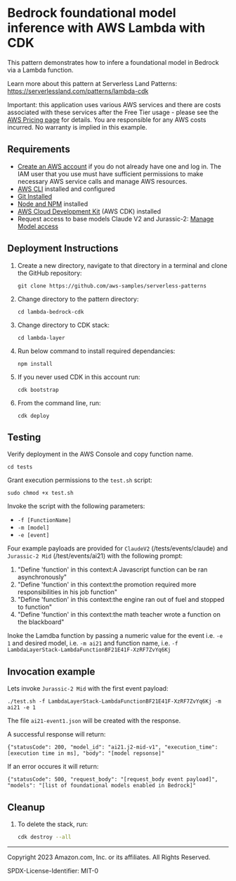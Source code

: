 # Bedrock foundational model inference with AWS Lambda with CDK

This pattern demonstrates how to infere a foundational model in Bedrock via a Lambda function.

Learn more about this pattern at Serverless Land Patterns: https://serverlessland.com/patterns/lambda-cdk

Important: this application uses various AWS services and there are costs associated with these services after the Free Tier usage - please see the [AWS Pricing page](https://aws.amazon.com/pricing/) for details. You are responsible for any AWS costs incurred. No warranty is implied in this example.

## Requirements

* [Create an AWS account](https://portal.aws.amazon.com/gp/aws/developer/registration/index.html) if you do not already have one and log in. The IAM user that you use must have sufficient permissions to make necessary AWS service calls and manage AWS resources.
* [AWS CLI](https://docs.aws.amazon.com/cli/latest/userguide/install-cliv2.html) installed and configured
* [Git Installed](https://git-scm.com/book/en/v2/Getting-Started-Installing-Git)
* [Node and NPM](https://nodejs.org/en/download/) installed
* [AWS Cloud Development Kit](https://docs.aws.amazon.com/cdk/latest/guide/cli.html) (AWS CDK) installed
* Request access to base models Claude V2 and Jurassic-2: [Manage Model access](https://docs.aws.amazon.com/bedrock/latest/userguide/model-access.html#manage-model-access)

## Deployment Instructions

1. Create a new directory, navigate to that directory in a terminal and clone the GitHub repository:
    ``` 
    git clone https://github.com/aws-samples/serverless-patterns
    ```
1. Change directory to the pattern directory:
    ```
    cd lambda-bedrock-cdk
    ```

2. Change directory to CDK stack:
    ```
    cd lambda-layer
    ```

3. Run below command to install required dependancies:
    ```
    npm install
    ```
4. If you never used CDK in this account run:
    ```
    cdk bootstrap
    ```

5. From the command line, run:
    ```
    cdk deploy
    ```

## Testing

Verify deployment in the AWS Console and copy function name.

`cd tests`

Grant execution permissions to the `test.sh` script:

`sudo chmod +x test.sh`

Invoke the script with the following parameters:
- `-f [FunctionName]`
- `-m [model]`
- `-e [event]`

Four example payloads are provided for `ClaudeV2` (/tests/events/claude) and `Jurassic-2 Mid` (/test/events/ai21) with the following prompt:

1. "Define 'function' in this context:A Javascript function can be ran asynchronously"
2. "Define 'function' in this context:the promotion required more responsibilities in his job function"
3. "Define 'function' in this context:the engine ran out of fuel and stopped to function"
4. "Define 'function' in this context:the math teacher wrote a function on the blackboard"

Inoke the Lamdba function by passing a numeric value for the event i.e. `-e 1` and desired model, i.e. `-m ai21` and function name, i.e. `-f LambdaLayerStack-LambdaFunctionBF21E41F-XzRF7ZvYq6Kj`

## Invocation example

Lets invoke `Jurassic-2 Mid` with the first event payload:

`./test.sh -f LambdaLayerStack-LambdaFunctionBF21E41F-XzRF7ZvYq6Kj -m ai21 -e 1`

The file `ai21-event1.json` will be created with the response.

A successful response will return:

```
{"statusCode": 200, "model_id": "ai21.j2-mid-v1", "execution_time": [execution time in ms], "body": "[model repsonse]"
```

If an error occures it will return:

```
{"statusCode": 500, "request_body": "[request_body event payload]", "models": "[list of foundational models enabled in Bedrock]"
```

## Cleanup
 
1. To delete the stack, run:
    ```bash
    cdk destroy --all
    ```
----
Copyright 2023 Amazon.com, Inc. or its affiliates. All Rights Reserved.

SPDX-License-Identifier: MIT-0
